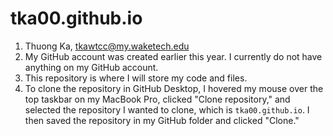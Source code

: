 # tka00.github.io
1) Thuong Ka, tkawtcc@my.waketech.edu
2) My GitHub account was created earlier this year. I currently do not have anything on my GitHub account.
3) This repository is where I will store my code and files.
4) To clone the repository in GitHub Desktop, I hovered my mouse over the top taskbar on my MacBook Pro, clicked "Clone repository," and selected the repository I wanted to clone, which is `tka00.github.io`. I then saved the repository in my GitHub folder and clicked "Clone."
